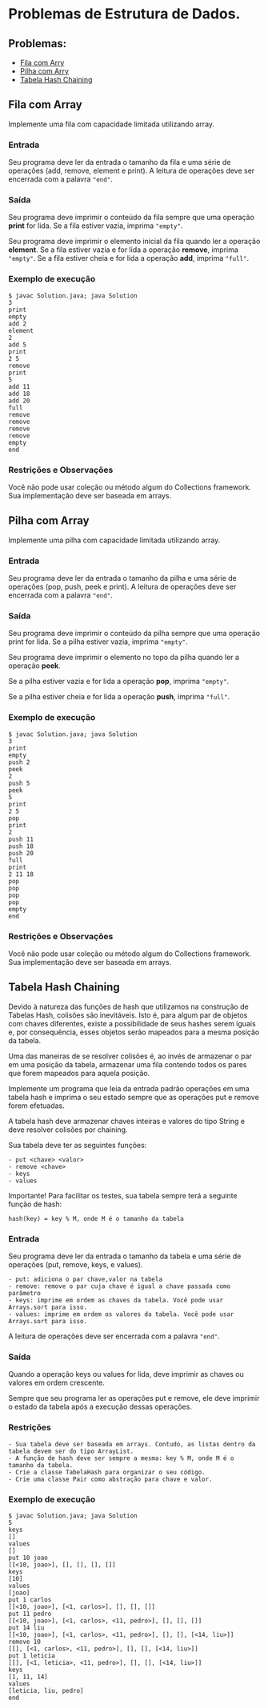 # Problemas de Estrutura de Dados.

## Problemas:

- [Fila com Arry](#fila-com-array)
- [Pilha com Arry](#pilha-com-array)
- [Tabela Hash Chaining](#tabela-hash-chaining)


## Fila com Array
Implemente uma fila com capacidade limitada utilizando array.

### Entrada
Seu programa deve ler da entrada o tamanho da fila e uma série de operações (add, remove, element e print). 
A leitura de operações deve ser encerrada com a palavra `"end"`.

### Saída
Seu programa deve imprimir o conteúdo da fila sempre que uma operação **print** for lida. Se a fila estiver vazia, imprima 
`"empty"`.

Seu programa deve imprimir o elemento inicial da fila quando ler a operação **element**.
Se a fila estiver vazia e for lida a operação **remove**, imprima `"empty"`.
Se a fila estiver cheia e for lida a operação **add**, imprima `"full"`.

### Exemplo de execução

```
$ javac Solution.java; java Solution
3
print
empty
add 2
element
2
add 5
print
2 5
remove
print
5
add 11
add 18
add 20
full   
remove
remove
remove
remove
empty
end
```

### Restrições e Observações
Você não pode usar coleção ou método algum do Collections framework. Sua implementação deve ser baseada em arrays.

## Pilha com Array
Implemente uma pilha com capacidade limitada utilizando array.

### Entrada
Seu programa deve ler da entrada o tamanho da pilha e uma série de operações (pop, push, peek e print). A leitura de 
operações deve ser encerrada com a palavra `"end"`.

### Saída
Seu programa deve imprimir o conteúdo da pilha sempre que uma operação print for lida. Se a pilha estiver vazia, 
imprima `"empty"`.

Seu programa deve imprimir o elemento no topo da pilha quando ler a operação **peek**.

Se a pilha estiver vazia e for lida a operação **pop**, imprima `"empty"`.

Se a pilha estiver cheia e for lida a operação **push**, imprima `"full"`.

### Exemplo de execução
```
$ javac Solution.java; java Solution
3
print
empty
push 2
peek
2
push 5
peek
5
print
2 5 
pop
print
2 
push 11
push 18
push 20
full
print
2 11 18
pop
pop
pop
pop
empty
end
```
### Restrições e Observações
Você não pode usar coleção ou método algum do Collections framework. Sua implementação deve ser baseada em arrays.

## Tabela Hash Chaining

Devido à natureza das funções de hash que utilizamos na construção de Tabelas Hash, colisões são inevitáveis. Isto é, para algum par de objetos com chaves diferentes, existe a possibilidade de seus hashes serem iguais e, por consequência, esses objetos serão mapeados para a mesma posição da tabela.

Uma das maneiras de se resolver colisões é, ao invés de armazenar o par em uma posição da tabela, armazenar uma fila contendo todos os pares que forem mapeados para aquela posição.

Implemente um programa que leia da entrada padrão operações em uma tabela hash e imprima o seu estado sempre que as operações put e remove forem efetuadas.

A tabela hash deve armazenar chaves inteiras e valores do tipo String e deve resolver colisões por chaining.

Sua tabela deve ter as seguintes funções:
```
- put <chave> <valor>
- remove <chave>
- keys
- values
```
Importante! Para facilitar os testes, sua tabela sempre terá a seguinte função de hash:
```
hash(key) = key % M, onde M é o tamanho da tabela
```

### Entrada
Seu programa deve ler da entrada o tamanho da tabela e uma série de operações (put, remove, keys, e values).
```
- put: adiciona o par chave,valor na tabela
- remove: remove o par cuja chave é igual a chave passada como parâmetro
- keys: imprime em ordem as chaves da tabela. Você pode usar Arrays.sort para isso.
- values: imprime em ordem os valores da tabela. Você pode usar Arrays.sort para isso.
```
A leitura de operações deve ser encerrada com a palavra `"end"`.

### Saída
Quando a operação keys ou values for lida, deve imprimir as chaves ou valores em ordem crescente.

Sempre que seu programa ler as operações put e remove, ele deve imprimir o estado da tabela após a execução dessas operações.

### Restrições
```
- Sua tabela deve ser baseada em arrays. Contudo, as listas dentro da tabela devem ser do tipo ArrayList.
- A função de hash deve ser sempre a mesma: key % M, onde M é o tamanho da tabela.
- Crie a classe TabelaHash para organizar o seu código. 
- Crie uma classe Pair como abstração para chave e valor.
```

### Exemplo de execução
```
$ javac Solution.java; java Solution
5
keys
[]
values
[]
put 10 joao
[[<10, joao>], [], [], [], []]
keys
[10]
values
[joao]
put 1 carlos
[[<10, joao>], [<1, carlos>], [], [], []]
put 11 pedro
[[<10, joao>], [<1, carlos>, <11, pedro>], [], [], []]
put 14 liu
[[<10, joao>], [<1, carlos>, <11, pedro>], [], [], [<14, liu>]]
remove 10
[[], [<1, carlos>, <11, pedro>], [], [], [<14, liu>]]
put 1 leticia
[[], [<1, leticia>, <11, pedro>], [], [], [<14, liu>]]
keys
[1, 11, 14]
values
[leticia, liu, pedro]
end
```